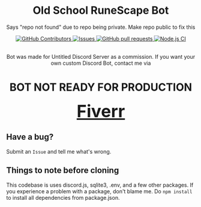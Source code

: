 <div align="center">
    <!-- <img src="./image.png" height="128" style="border-radius: 99999px"> -->
</div>
<h1 align="center">Old School RuneScape Bot</h1>
<div align="center">
    <p>Says "repo not found" due to repo being private. Make repo public to fix this</p>
    <a href="https://github.com/JayNightmare/Old-School-RuneScape/graphs/contributors">
      <img alt="GitHub Contributors" src="https://img.shields.io/github/contributors/JayNightmare/Old-School-RuneScape?color=2db94d" />
    </a>
    <a href="https://github.com/JayNightmare/Old-School-RuneScape/issues">
      <img alt="Issues" src="https://img.shields.io/github/issues/JayNightmare/Old-School-RuneScape?color=0088ff" />
    </a>
    <a href="https://github.com/JayNightmare/Old-School-RuneScape/pulls">
      <img alt="GitHub pull requests" src="https://img.shields.io/github/issues-pr/JayNightmare/Old-School-RuneScape?color=0088ff" />
    </a>
    <a href="https://github.com/JayNightmare/Old-School-RuneScape/actions/workflows/node.js.yml">
      <img alt="Node.js CI" src="https://github.com/JayNightmare/Old-School-RuneScape/actions/workflows/node.js.yml/badge.svg"/>
    </a>
    <br/>
</div>

<div align="center">
  <!-- <div>
    <a href="https://top.gg/bot/1278098225353719869">
      <img src="https://top.gg/api/widget/upvotes/1278098225353719869.svg">
    </a>
    <a href="https://discord.com/application-directory/1278098225353719869">
      <p>Discord App Directory</p>
    </a>
  </div> -->
</div>

<br/>

<div align="center">
    <p>Bot was made for Untitled Discord Server as a commission. If you want your own custom Discord Bot, contact me via</p> 
</div>
<div align=center>

# BOT NOT READY FOR PRODUCTION

</div>

<div align="center">
    <a href=https://www.fiverr.com/s/bdoQ9mN style="font-size: 45px;  font-weight: bold;">Fiverr</a>
</div>

## Have a bug?

Submit an `Issue` and tell me what's wrong.

## Things to note before cloning

This codebase is uses discord.js, sqlite3, .env, and a few other packages. If you experience a problem with a package, don't blame me. Do `npm install` to install all dependencies from package.json.
